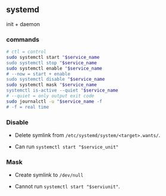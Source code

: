 ## systemd
init + daemon

### commands
```bash
# ctl = control
sudo systemctl start "$service_name
sudo systemctl stop "$service_name
sudo systemctl enable "$service_name
# --now = start + enable
sudo systemctl disable "$service_name
sudo systemctl mask "$service_name
systemctl is-active --quiet "$service_name
# --quiet = only output exit code
sudo journalctl -u "$service_name -f 
# -f = real time
```


### Disable
* Delete symlink from `/etc/systemd/system/<target>.wants/`.

* Can run `systemctl start "$service_unit"`

### Mask
* Create symlink to `/dev/null`

* Cannot run `systemctl start "$serviunit"`.